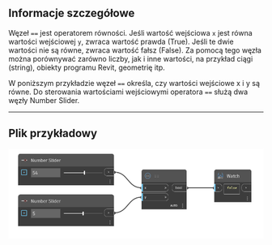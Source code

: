 ## Informacje szczegółowe
Węzeł `==` jest operatorem równości. Jeśli wartość wejściowa `x` jest równa wartości wejściowej `y`, zwraca wartość prawda (True). Jeśli te dwie wartości nie są równe, zwraca wartość fałsz (False). Za pomocą tego węzła można porównywać zarówno liczby, jak i inne wartości, na przykład ciągi (string), obiekty programu Revit, geometrię itp.

W poniższym przykładzie węzeł `==` określa, czy wartości wejściowe x i y są równe. Do sterowania wartościami wejściowymi operatora `==` służą dwa węzły Number Slider.
___
## Plik przykładowy

![==](./==_img.jpg)
